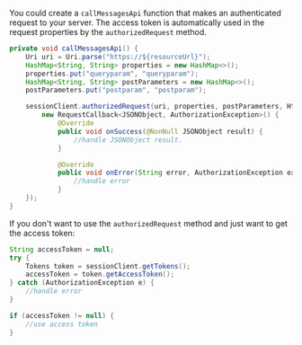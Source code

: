 You could create a `callMessagesApi` function that makes an authenticated request to your server. The access token is automatically used in the request properties by the `authorizedRequest` method.

```java
private void callMessagesApi() {
    Uri uri = Uri.parse("https://${resourceUrl}");
    HashMap<String, String> properties = new HashMap<>();
    properties.put("queryparam", "queryparam");
    HashMap<String, String> postParameters = new HashMap<>();
    postParameters.put("postparam", "postparam");

    sessionClient.authorizedRequest(uri, properties, postParameters, HttpConnection.RequestMethod.POST,
        new RequestCallback<JSONObject, AuthorizationException>() {
            @Override
            public void onSuccess(@NonNull JSONObject result) {
                //handle JSONObject result.
            }

            @Override
            public void onError(String error, AuthorizationException exception) {
                //handle error
            }
    });
}
```

If you don't want to use the `authorizedRequest` method and just want to get the access token:

```java
String accessToken = null;
try {
    Tokens token = sessionClient.getTokens();
    accessToken = token.getAccessToken();
} catch (AuthorizationException e) {
    //handle error
}

if (accessToken != null) {
    //use access token
}
```
